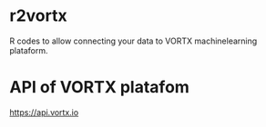 # r2vortx
R codes to allow connecting your data to VORTX machinelearning plataform. 

# API of VORTX platafom 
https://api.vortx.io 

